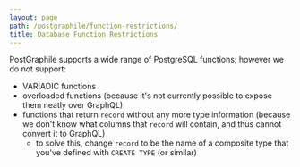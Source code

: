 ```yaml
---
layout: page
path: /postgraphile/function-restrictions/
title: Database Function Restrictions
---
```


PostGraphile supports a wide range of PostgreSQL functions; however we do not
support:

- VARIADIC functions
- overloaded functions (because it's not currently possible to expose them
  neatly over GraphQL)
- functions that return `record` without any more type information (because we
  don't know what columns that `record` will contain, and thus cannot convert it
  to GraphQL)
  - to solve this, change `record` to be the name of a composite type that
    you've defined with `CREATE TYPE` (or similar)
